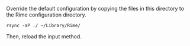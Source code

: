 Override the default configuration by copying the files in this directory to the Rime configuration directory.

```
rsync -aP ./ ~/Library/Rime/
```

Then, reload the input method.